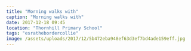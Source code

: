```yaml
---
title: "Morning walks with"
caption: "Morning walks with"
date: 2017-12-18 09:45
location: "Thornhill Primary School"
tags: "esrathebordercollie"
image: /assets/uploads/2017/12/5b472eba948ef63d3ef7bd4ade159eff.jpg
---
```

